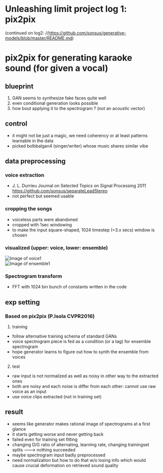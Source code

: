 # Unleashing limit project log 1: pix2pix
(continued on log2: //https://github.com/sonsus/generative-models/blob/master/README.md)
# pix2pix for generating karaoke sound (for given a vocal)
## blueprint
1. GAN seems to synthesize fake faces quite well
2. even conditional generation looks possible
3. how bout applying it to the spectrogram ? (not an acoustic vector)

## control 
- it might not be just a magic, we need coherency or at least patterns learnable in the data
- picked bolbbalgan4 (singer/writer) whose music shares similar vibe

## data preprocessing
### voice extraction
- J. L. Durrieu Journal on Selected Topics on Signal Processing 2011 https://github.com/sonsus/separateLeadStereo
- not perfect but seemed usable
### cropping the songs
- voiceless parts were abandoned
- cropped with 1sec windowing
- to make the input square-shaped, 1024 timestep (=3.x secs) window is chosen
### visualized (upper: voice, lower: ensemble)
![Image of voice1](https://github.com/sonsus/muhan_records/blob/master/1700012.npy_vo.jpg)   
![Image of ensemble1](https://github.com/sonsus/muhan_records/blob/master/1700012.npy_en.jpg)

### Spectrogram transform
- FFT with 1024 bin bunch of constants written in the code

## exp setting
### Based on pix2pix (P.Isola CVPR2016)
1. training
- follow alternative training schema of standard GANs
- voice spectrogram piece is fed as a condition (or a tag) for ensemble spectrogram
- hope generator learns to figure out how to synth the ensemble from voices

2. test
- raw input is not normalized as well as noisy in other way to the extracted ones
- both are noisy and each noise is differ from each other: cannot use raw voice as an input
- use voice clips extracted (not in training set)


## result
- seems like generator makes rational image of spectrograms at a first glance
- it starts getting worse and never getting back
- failed even for training set fitting
- changing D/G ratio of alternating, learning rate, changing trainingset splits ---> nothing succeeded
- maybe spectrogram input badly preprocessed
- need normalization but how to do that w/o losing info which would cause crucial deformation on retrieved sound quality
